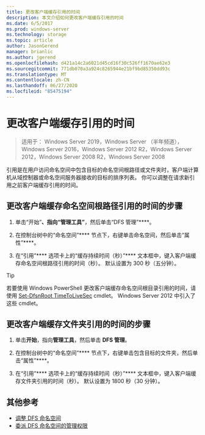```yaml
---
title: 更改客户端缓存引用的时间
description: 本文介绍如何更改客户端缓存引用的时间
ms.date: 6/5/2017
ms.prod: windows-server
ms.technology: storage
ms.topic: article
author: JasonGerend
manager: brianlic
ms.author: jgerend
ms.openlocfilehash: d421a14c2a6021d45cd16f30c526ff1670ae62e3
ms.sourcegitcommit: 771db070a3a924c8265944e21bf9bd85350dd93c
ms.translationtype: MT
ms.contentlocale: zh-CN
ms.lasthandoff: 06/27/2020
ms.locfileid: "85475194"
---
```

# <a name="change-the-amount-of-time-that-clients-cache-referrals"></a>更改客户端缓存引用的时间

> 适用于： Windows Server 2019，Windows Server （半年频道），Windows Server 2016，Windows Server 2012 R2，Windows Server 2012，Windows Server 2008 R2，Windows Server 2008

引用是在用户访问命名空间中包含目标的命名空间根路径或文件夹时，客户端计算机从域控制器或命名空间服务器接收的目标的排序列表。 你可以调整在请求新引用之前客户端缓存引用的时间。

## <a name="to-change-the-amount-of-time-that-clients-cache-namespace-root-referrals"></a>更改客户端缓存命名空间根路径引用的时间的步骤

1.  单击“开始”****、指向“管理工具”****，然后单击“DFS 管理”****。

2.  在控制台树中的“命名空间”**** 节点下，右键单击命名空间，然后单击“属性”****。

3.  在“引用”**** 选项卡上的“缓存持续时间（秒）”**** 文本框中，键入客户端缓存命名空间根路径引用的时间（秒）。 默认设置为 300 秒（五分钟）。

> [!TIP]
> 若要使用 Windows PowerShell 更改客户端缓存命名空间根目录引用的时间，请使用 [Set-DfsnRoot TimeToLiveSec](https://technet.microsoft.com/library/jj884281.aspx) cmdlet。 Windows Server 2012 中引入了这些 cmdlet。

## <a name="to-change-the-amount-of-time-that-clients-cache-folder-referrals"></a>更改客户端缓存文件夹引用的时间的步骤

1.  单击**开始**，指向**管理工具**，然后单击 **DFS 管理**。

2.  在控制台树中的“命名空间”**** 节点下，右键单击包含目标的文件夹，然后单击“属性”****。

3.  在“引用”**** 选项卡上的“缓存持续时间（秒）”**** 文本框中，键入客户端缓存文件夹引用的时间（秒）。 默认设置为 1800 秒（30 分钟）。

## <a name="additional-references"></a>其他参考

-   [调整 DFS 命名空间](tuning-dfs-namespaces.md)
-   [委派 DFS 命名空间的管理权限](delegate-management-permissions-for-dfs-namespaces.md)


